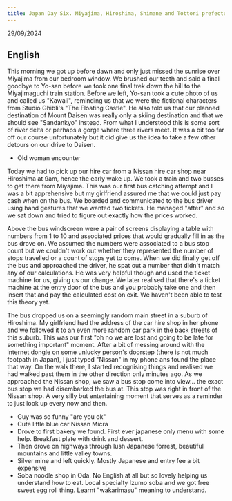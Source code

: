 ```yaml
---
title: Japan Day Six. Miyajima, Hiroshima, Shimane and Tottori prefectures.
---
```




29/09/2024

## English

This morning we got up before dawn and only just missed the sunrise over Miyajima from our bedroom window. We brushed our teeth and said a  final goodbye to Yo-san before we took one final trek down the hill to the Miyajimaguchi train station. Before we left, Yo-san took a cute photo of us and called us "Kawaii", reminding us that we were the fictional characters from Studio Ghibli's "The Floating Castle". He also told us that our planned destination of Mount Daisen was really only a skiing destination and that we should see "Sandankyo" instead. From what I understood this is some sort of river delta or perhaps a gorge where three rivers meet. It was a bit too far off our course unfortunately but it did give us the idea to take a few other detours on our drive to Daisen.

- Old woman encounter

Today we had to pick up our hire car from a Nissan hire car shop near Hiroshima at 9am, hence the early wake up. We took a train and two busses to get there from Miyajima. This was our first bus catching attempt and I was a bit apprehensive but my girlfriend assured me that we could just pay cash when on the bus. We boarded and communicated to the bus driver using hand gestures that we wanted two tickets. He managed "after" and so we sat down and tried to figure out exactly how the prices worked. 

Above the bus windscreen were a pair of screens displaying a table with numbers from 1 to 10 and associated prices that would gradually fill in as the bus drove on. We assumed the numbers were associated to a bus stop count but we couldn't work out whether they represented the number of stops travelled or a count of stops yet to come. When we did finally get off the bus and approached the driver, he spat out a number that didn't match any of our calculations. He was very helpful though and used the ticket machine for us, giving us our change. We later realised that there's a ticket machine at the entry door of the bus and you probably take one and then insert that and pay the calculated cost on exit. We haven't been able to test this theory yet.

The bus dropped us on a seemingly random main street in a suburb of Hiroshima. My girlfriend had the address of the car hire shop in her phone and we followed it to an even more random car park in the back streets of this suburb. This was our first "oh no we are lost and going to be late for something important" moment. After a bit of messing around with the internet dongle on some unlucky person's doorstep (there is not much footpath in Japan), I just typed "Nissan" in my phone ans found the place that way. On the walk there, I started recognising things and realised we had walked past them in the other direction only minutes ago. As we approached the Nissan shop, we saw a bus stop come into view... the exact bus stop we had disembarked the bus at. This stop was right in front of the Nissan shop. A very silly but entertaining moment that serves as a reminder to just look up every now and then.

- Guy was so funny "are you ok"
- Cute little blue car Nissan Micra
- Drove to first bakery we found. First ever japanese only menu with some help. Breakfast plate with drink and dessert.
- Then drove on highways through lush Japanese forrest, beautiful mountains and little valley towns.
- Silver mine and left quickly. Mostly Japanese and entry fee a bit expensive
- Soba noodle shop in Oda. No English at all but so lovely helping us understand how to eat. Local specialty Izumo soba and we got free sweet egg roll thing. Learnt "wakarimasu" meaning to understand.

